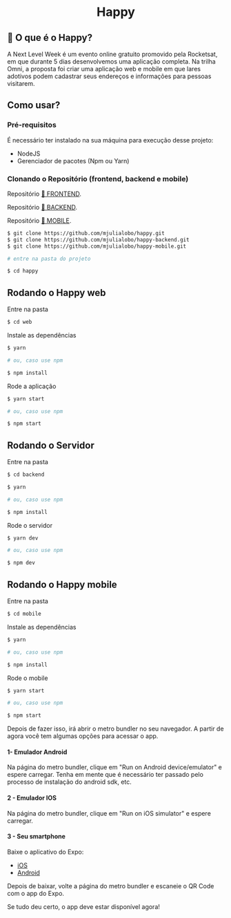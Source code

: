 <h1 align="center">Happy</h1>

## 🚀 O que é o Happy? 
A Next Level Week é um evento online gratuito promovido pela Rocketsat, em que durante 5 dias desenvolvemos uma aplicação completa. Na trilha Omni, a proposta foi criar uma aplicação web e mobile em que lares adotivos podem cadastrar seus endereços e informações para pessoas visitarem.

## Como usar?
### Pré-requisitos
É necessário ter instalado na sua máquina para execução desse projeto:

* NodeJS
* Gerenciador de pacotes (Npm ou Yarn)

### Clonando o Repositório (frontend, backend e mobile)

Repositório <a href="https://github.com/Robetjunior/Happy">🔗 FRONTEND</a>.

Repositório <a href="https://github.com/Robetjunior/Happy_Backend">🔗 BACKEND</a>.

Repositório <a href="https://github.com/Robetjunior/Happy_Mobile">🔗 MOBILE</a>.

```sh
$ git clone https://github.com/mjulialobo/happy.git
$ git clone https://github.com/mjulialobo/happy-backend.git
$ git clone https://github.com/mjulialobo/happy-mobile.git

# entre na pasta do projeto

$ cd happy
```

## Rodando o Happy web

Entre na pasta
```sh
$ cd web
```

Instale as dependências
```sh
$ yarn

# ou, caso use npm

$ npm install
```

Rode a aplicação
```sh
$ yarn start

# ou, caso use npm

$ npm start
```


## Rodando o Servidor
Entre na pasta

```sh
$ cd backend
```

```sh
$ yarn

# ou, caso use npm

$ npm install
```
Rode o servidor
```sh
$ yarn dev

# ou, caso use npm

$ npm dev
```

## Rodando o Happy mobile
Entre na pasta
```sh
$ cd mobile
```

Instale as dependências
```sh
$ yarn

# ou, caso use npm

$ npm install
```
Rode o mobile
```sh
$ yarn start

# ou, caso use npm

$ npm start
```

Depois de fazer isso, irá abrir o metro bundler no seu navegador. A partir de agora você tem algumas opções para acessar o app.

#### 1- Emulador Android
Na página do metro bundler, clique em "Run on Android device/emulator" e espere carregar. Tenha em mente que é necessário ter passado pelo processo de instalação do android sdk, etc.

#### 2 - Emulador IOS
Na página do metro bundler, clique em "Run on iOS simulator" e espere carregar.

#### 3 - Seu smartphone
Baixe o aplicativo do Expo:

* [iOS](https://apps.apple.com/app/apple-store/id982107779)
* [Android](https://play.google.com/store/apps/details?id=host.exp.exponent&referrer=www)

Depois de baixar, volte a página do metro bundler e escaneie o QR Code com o app do Expo.


Se tudo deu certo, o app deve estar disponível agora!
